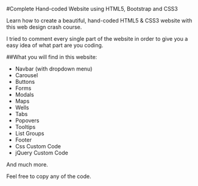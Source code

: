 #Complete Hand-coded Website using HTML5, Bootstrap and CSS3

Learn how to create a beautiful, hand-coded HTML5 &amp; CSS3 website with this web design crash course.

I tried to comment every single part of the website in order to give you a easy idea of what part are you coding.

##What you will find in this website:

+ Navbar (with dropdown menu)
+ Carousel
+ Buttons
+ Forms
+ Modals
+ Maps
+ Wells
+ Tabs
+ Popovers
+ Tooltips
+ List Groups
+ Footer
+ Css Custom Code
+ jQuery Custom Code

And much more.

Feel free to copy any of the code.

